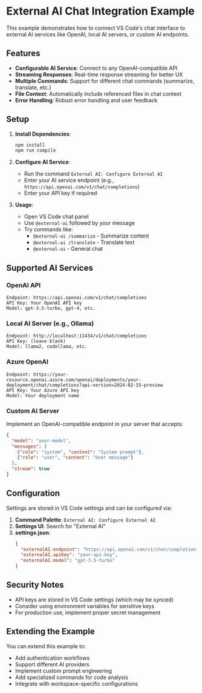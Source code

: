 # External AI Chat Integration Example

This example demonstrates how to connect VS Code's chat interface to external AI services like OpenAI, local AI servers, or custom AI endpoints.

## Features

- **Configurable AI Service**: Connect to any OpenAI-compatible API
- **Streaming Responses**: Real-time response streaming for better UX
- **Multiple Commands**: Support for different chat commands (summarize, translate, etc.)
- **File Context**: Automatically include referenced files in chat context
- **Error Handling**: Robust error handling and user feedback

## Setup

1. **Install Dependencies**:
   ```bash
   npm install
   npm run compile
   ```

2. **Configure AI Service**:
   - Run the command `External AI: Configure External AI`
   - Enter your AI service endpoint (e.g., `https://api.openai.com/v1/chat/completions`)
   - Enter your API key if required

3. **Usage**:
   - Open VS Code chat panel
   - Use `@external-ai` followed by your message
   - Try commands like:
     - `@external-ai /summarize` - Summarize content
     - `@external-ai /translate` - Translate text
     - `@external-ai` - General chat

## Supported AI Services

### OpenAI API
```
Endpoint: https://api.openai.com/v1/chat/completions
API Key: Your OpenAI API key
Model: gpt-3.5-turbo, gpt-4, etc.
```

### Local AI Server (e.g., Ollama)
```
Endpoint: http://localhost:11434/v1/chat/completions
API Key: (leave blank)
Model: llama2, codellama, etc.
```

### Azure OpenAI
```
Endpoint: https://your-resource.openai.azure.com/openai/deployments/your-deployment/chat/completions?api-version=2024-02-15-preview
API Key: Your Azure API key
Model: Your deployment name
```

### Custom AI Server
Implement an OpenAI-compatible endpoint in your server that accepts:
```json
{
  "model": "your-model",
  "messages": [
    {"role": "system", "content": "System prompt"},
    {"role": "user", "content": "User message"}
  ],
  "stream": true
}
```

## Configuration

Settings are stored in VS Code settings and can be configured via:

1. **Command Palette**: `External AI: Configure External AI`
2. **Settings UI**: Search for "External AI"
3. **settings.json**:
   ```json
   {
     "externalAI.endpoint": "https://api.openai.com/v1/chat/completions",
     "externalAI.apiKey": "your-api-key",
     "externalAI.model": "gpt-3.5-turbo"
   }
   ```

## Security Notes

- API keys are stored in VS Code settings (which may be synced)
- Consider using environment variables for sensitive keys
- For production use, implement proper secret management

## Extending the Example

You can extend this example to:

- Add authentication workflows
- Support different AI providers
- Implement custom prompt engineering
- Add specialized commands for code analysis
- Integrate with workspace-specific configurations